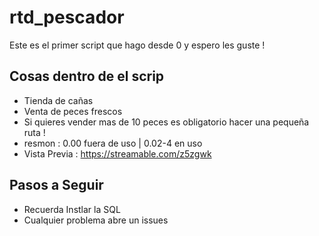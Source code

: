# rtd_pescador

Este es el primer script que hago desde 0 y espero les guste !

## Cosas dentro de el scrip
- Tienda de cañas
- Venta de peces frescos
- Si quieres vender mas de 10 peces es obligatorio hacer una pequeña ruta !
- resmon : 0.00 fuera de uso | 0.02-4 en uso
- Vista Previa : https://streamable.com/z5zgwk


## Pasos a Seguir
- Recuerda Instlar la SQL
- Cualquier problema abre un issues


